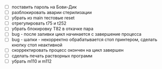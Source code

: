 - [ ] поставить пароль на Бови-Дик
- [ ] разблокировать аварии стерилизации
- [ ] убрать из main тестовые reset
- [ ] отрегулировать t75 и t252
- [ ] убрать блокировку T82 в откачке пара
- [ ] bug - после заливки цикл начинается с завершение процесса
- [ ] bug - шапки - некорректно обрабатывается стоп принтером, сделать кнопку стоп неактивной
- [ ] скорректировать процесс окончен на цикл завершен
- [ ] сделать печать растворных программ
- [ ] убрать m110 и m112
